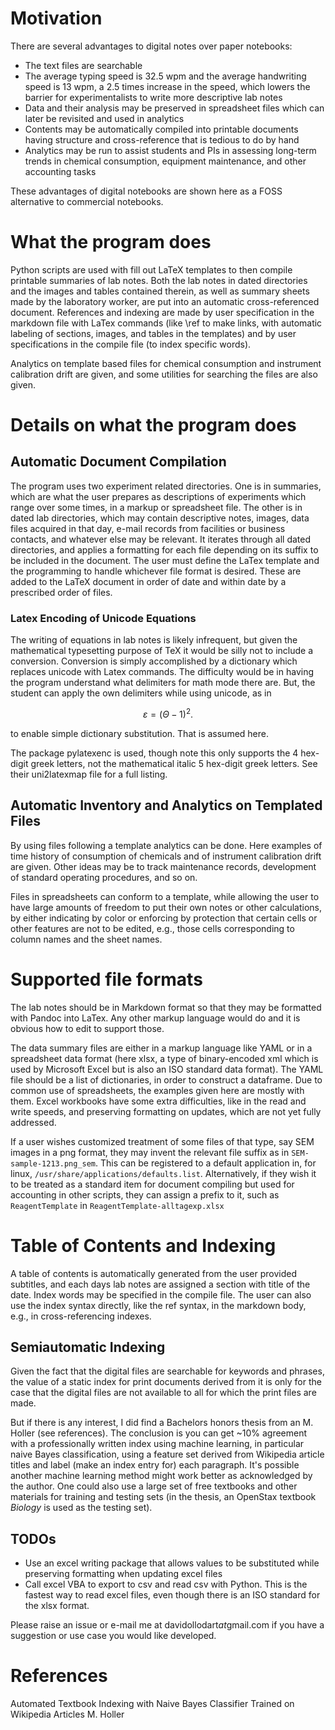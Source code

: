 # Motivation

There are several advantages to digital notes over paper notebooks:

- The text files are searchable
- The average typing speed is 32.5 wpm and the average handwriting speed is 13 wpm, a 2.5 times increase in the speed, which lowers the barrier for experimentalists to write more descriptive lab notes
- Data and their analysis may be preserved in spreadsheet files which can later be revisited and used in analytics
- Contents may be automatically compiled into printable documents having structure and cross-reference that is tedious to do by hand
- Analytics may be run to assist students and PIs in assessing long-term trends in chemical consumption, equipment maintenance, and other accounting tasks

These advantages of digital notebooks are shown here as a FOSS alternative to commercial notebooks.

# What the program does

Python scripts are used with fill out LaTeX templates to then compile
printable summaries of lab notes. Both the lab notes in dated
directories and the images and tables contained therein, as well as
summary sheets made by the laboratory worker, are put into an automatic
cross-referenced document. References and indexing are made by user
specification in the markdown file with LaTex commands (like \ref to
make links, with automatic labeling of sections, images, and tables in
the templates) and by user specifications in the compile file (to index
specific words).

Analytics on template based files for chemical consumption and
instrument calibration drift are given, and some utilities for searching
the files are also given.

# Details on what the program does

## Automatic Document Compilation

The program uses two experiment related directories. One is in
summaries, which are what the user prepares as descriptions of
experiments which range over some times, in a markup or spreadsheet
file. The other is in dated lab directories, which may contain
descriptive notes, images, data files acquired in that day, e-mail
records from facilities or business contacts, and whatever else may
be relevant. It iterates through all dated directories, and applies a
formatting for each file depending on its suffix to be included in the
document. The user must define the LaTex template and the programming to
handle whichever file format is desired. These are added to the LaTeX
document in order of date and within date by a prescribed order of
files.

### Latex Encoding of Unicode Equations

The writing of equations in lab notes is likely infrequent, but given
the mathematical typesetting purpose of TeX it would be silly not to
include a conversion. Conversion is simply accomplished by a dictionary
which replaces unicode with Latex commands. The difficulty would be in
having the program understand what delimiters for math mode there are.
But, the student can apply the own delimiters while using unicode, as in

$$ ε = (Θ - 1)^2 .$$

to enable simple dictionary substitution. That is assumed here.

The package pylatexenc is used, though note this only supports the 4
hex-digit greek letters, not the mathematical italic 5 hex-digit greek
letters. See their uni2latexmap file for a full listing.

## Automatic Inventory and Analytics on Templated Files

By using files following a template analytics can be done. Here
examples of time history of consumption of chemicals and of instrument
calibration drift are given. Other ideas may be to track maintenance
records, development of standard operating procedures, and so on.

Files in spreadsheets can conform to a template, while allowing the
user to have large amounts of freedom to put their own notes or other
calculations, by either indicating by color or enforcing by protection
that certain cells or other features are not to be edited, e.g., those
cells corresponding to column names and the sheet names.

# Supported file formats

The lab notes should be in Markdown format so that they may be formatted
with Pandoc into LaTex. Any other markup language would do and it is
obvious how to edit to support those.

The data summary files are either in a markup language like YAML or in a
spreadsheet data format (here xlsx, a type of binary-encoded xml which
is used by Microsoft Excel but is also an ISO standard data format). The
YAML file should be a list of dictionaries, in order to construct a
dataframe. Due to common use of spreadsheets, the examples given here
are mostly with them. Excel workbooks have some extra difficulties, like
in the read and write speeds, and preserving formatting on updates,
which are not yet fully addressed.

If a user wishes customized treatment of some files of that
type, say SEM images in a png format, they may invent the
relevant file suffix as in `SEM-sample-1213.png_sem`. This
can be registered to a default application in, for linux,
`/usr/share/applications/defaults.list`. Alternatively, if they wish it
to be treated as a standard item for document compiling but used for
accounting in other scripts, they can assign a prefix to it, such as
`ReagentTemplate` in `ReagentTemplate-alltagexp.xlsx`

# Table of Contents and Indexing

A table of contents is automatically generated from the user provided
subtitles, and each days lab notes are assigned a section with title of
the date. Index words may be specified in the compile file. The user can
also use the index syntax directly, like the ref syntax, in the markdown
body, e.g., in cross-referencing indexes.

## Semiautomatic Indexing

Given the fact that the digital files are searchable for keywords and
phrases, the value of a static index for print documents derived from it
is only for the case that the digital files are not available to all for
which the print files are made.

But if there is any interest, I did find a Bachelors honors thesis from
an M. Holler (see references).  The conclusion is you can get ~10%
agreement with a professionally written index using machine learning,
in particular naive Bayes classification, using a feature set derived
from Wikipedia article titles and label (make an index entry for) each
paragraph. It's possible another machine learning method might work
better as acknowledged by the author. One could also use a large set of
free textbooks and other materials for training and testing sets (in the
thesis, an OpenStax textbook *Biology* is used as the testing set).

## TODOs

- Use an excel writing package that allows values to be substituted
while preserving formatting when updating excel files
- Call excel VBA to export to csv and read csv with Python. This is the
fastest way to read excel files, even though there is an ISO standard
for the xlsx format.

Please raise an issue or e-mail me at davidollodart*at*gmail.com if you
have a suggestion or use case you would like developed.

# References

Automated Textbook Indexing with Naive Bayes Classifier Trained on Wikipedia Articles
M. Holler
